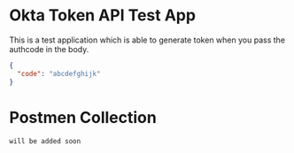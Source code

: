 # Okta Token API Test App

This is a test application which is able to generate token when you pass the authcode in the body.

```json
{
  "code": "abcdefghijk"
}
```

# Postmen Collection

```
will be added soon
```
